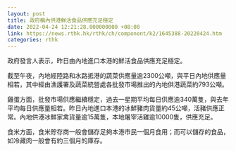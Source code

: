 ```yaml
---
layout: post
title: 政府稱內供港鮮活食品供應充足穩定
date: 2022-04-24 12:21:28.000000000 +08:00
link: https://news.rthk.hk/rthk/ch/component/k2/1645388-20220424.htm
categories: rthk
---
```


政府發言人表示，昨日由內地進口本港的鮮活食品供應充足穩定。

截至午夜，內地經陸路和水路抵港的蔬菜供應量逾2300公噸，與平日內地供應量相若，其中經由漁護署及蔬菜統營處各批發市場推出的內地供港蔬菜約793公噸。

雞蛋方面，批發市場供應繼續穩定，過去一星期平均每日供應逾340萬隻，與去年平均每日供應量相若。昨日內地進口本港的冰鮮豬肉貨量約45公噸，活豬供應正常。內地供港冰鮮家禽貨量逾15萬隻，本地屠宰活雞逾10000隻，供應充足。

食米方面，食米貯存商一般會儲存足夠本港市民一個月食用；而可以儲存的食品，如冷藏肉一般會有約三個月的庫存。

